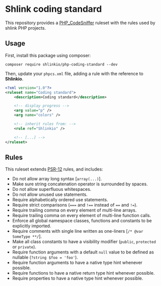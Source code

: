 # Shlink coding standard

This repository provides a [PHP_CodeSniffer](https://github.com/squizlabs/PHP_CodeSniffer) ruleset with the rules used by shlink PHP projects.

## Usage

First, install this package using composer:

    composer require shlinkio/php-coding-standard --dev

Then, update your `phpcs.xml` file, adding a rule with the reference to **Shlinkio**.

```xml
<?xml version="1.0"?>
<ruleset name="Coding standard">
    <description>Coding standard</description>

    <!-- display progress -->
    <arg value="p" />
    <arg name="colors" />

    <!-- inherit rules from: -->
    <rule ref="Shlinkio" />

    <!-- [...] -->
</ruleset>
```

## Rules

This ruleset extends [PSR-12](https://www.php-fig.org/psr/psr-12/) rules, and includes:

* Do not allow array long syntax [`array(...)`].
* Make sure string concatenation operator is surrounded by spaces.
* Do not allow superfluous whitespaces.
* Do not allow unused use statements.
* Require alphabetically ordered use statements.
* Require strict comparisons (`===` and `!==` instead of `==` and `!=`).
* Require trailing comma on every element of multi-line arrays.
* Require trailing comma on every element of multi-line function calls.
* Enforce all global namespace classes, functions and constants to be explicitly imported.
* Require comments with single line written as one-liners [`/* @var SomeType **/`].
* Make all class constants to have a visibility modifier (`public`, `protected` or `private`).
* Require function arguments with a default `null` value to be defined as nullable (`?string $foo = 'foo'`).
* Require function arguments to have a native type hint whenever possible.
* Require functions to have a native return type hint whenever possible.
* Require properties to have a native type hint whenever possible.
